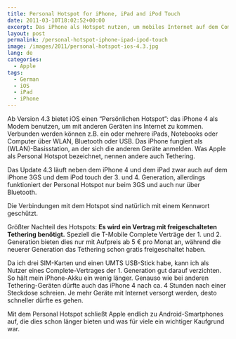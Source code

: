 ```yaml
---
title: Personal Hotspot for iPhone, iPad and iPod Touch
date: 2011-03-10T18:02:52+00:00
excerpt: Das iPhone als Hotspot nutzen, um mobiles Internet auf dem Computer zu haben.
layout: post
permalink: /personal-hotspot-iphone-ipad-ipod-touch
image: /images/2011/personal-hotspot-ios-4.3.jpg
lang: de
categories:
  - Apple
tags:
  - German
  - iOS
  - iPad
  - iPhone
---
```

Ab Version 4.3 bietet iOS einen “Persönlichen Hotspot”: das iPhone 4 als Modem benutzen, um mit anderen Geräten ins Internet zu kommen. Verbunden werden können z.B. ein oder mehrere iPads, Notebooks oder Computer über WLAN, Bluetooth oder USB. Das iPhone fungiert als (WLAN)-Basisstation, an der sich die anderen Geräte anmelden. Was Apple als Personal Hotspot bezeichnet, nennen andere auch Tethering.

Das Update 4.3 läuft neben dem iPhone 4 und dem iPad zwar auch auf dem iPhone 3GS und dem iPod touch der 3. und 4. Generation, allerdings funktioniert der Personal Hotspot nur beim 3GS und auch nur über Bluetooth.

Die Verbindungen mit dem Hotspot sind natürlich mit einem Kennwort geschützt.

Größter Nachteil des Hotspots: **Es wird ein Vertrag mit freigeschalteten Tethering benötigt.** Speziell die T-Mobile Complete Verträge der 1. und 2. Generation bieten dies nur mit Aufpreis ab 5 € pro Monat an, während die neuerer Generation das Tethering schon gratis freigeschaltet haben.

Da ich drei SIM-Karten und einen UMTS USB-Stick habe, kann ich als Nutzer eines Complete-Vertrages der 1. Generation gut darauf verzichten. So hält mein iPhone-Akku ein wenig länger. Genauso wie bei anderen Tethering-Geräten dürfte auch das iPhone 4 nach ca. 4 Stunden nach einer Steckdose schreien. Je mehr Geräte mit Internet versorgt werden, desto schneller dürfte es gehen.

Mit dem Personal Hotspot schließt Apple endlich zu Android-Smartphones auf, die dies schon länger bieten und was für viele ein wichtiger Kaufgrund war.